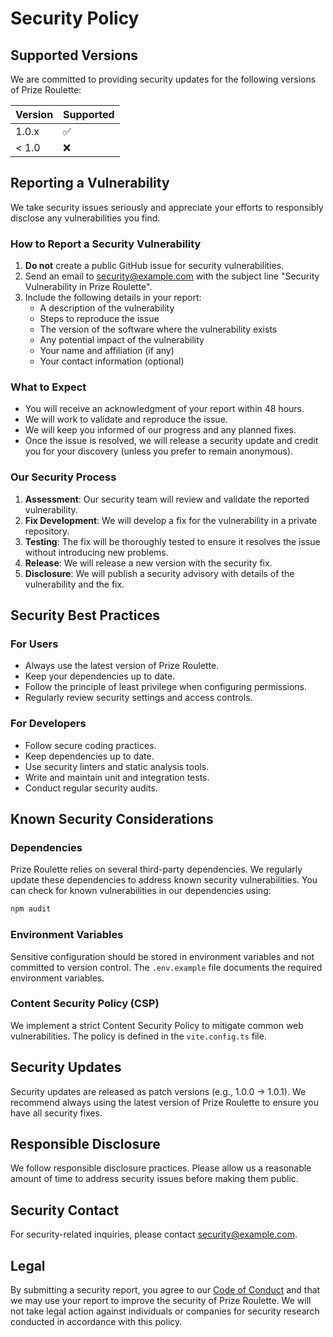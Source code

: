 # Security Policy

## Supported Versions

We are committed to providing security updates for the following versions of Prize Roulette:

| Version | Supported          |
| ------- | ------------------ |
| 1.0.x   | :white_check_mark: |
| < 1.0   | :x:                |

## Reporting a Vulnerability

We take security issues seriously and appreciate your efforts to responsibly disclose any vulnerabilities you find.

### How to Report a Security Vulnerability

1. **Do not** create a public GitHub issue for security vulnerabilities.
2. Send an email to [security@example.com](mailto:security@example.com) with the subject line "Security Vulnerability in Prize Roulette".
3. Include the following details in your report:
   - A description of the vulnerability
   - Steps to reproduce the issue
   - The version of the software where the vulnerability exists
   - Any potential impact of the vulnerability
   - Your name and affiliation (if any)
   - Your contact information (optional)

### What to Expect

- You will receive an acknowledgment of your report within 48 hours.
- We will work to validate and reproduce the issue.
- We will keep you informed of our progress and any planned fixes.
- Once the issue is resolved, we will release a security update and credit you for your discovery (unless you prefer to remain anonymous).

### Our Security Process

1. **Assessment**: Our security team will review and validate the reported vulnerability.
2. **Fix Development**: We will develop a fix for the vulnerability in a private repository.
3. **Testing**: The fix will be thoroughly tested to ensure it resolves the issue without introducing new problems.
4. **Release**: We will release a new version with the security fix.
5. **Disclosure**: We will publish a security advisory with details of the vulnerability and the fix.

## Security Best Practices

### For Users

- Always use the latest version of Prize Roulette.
- Keep your dependencies up to date.
- Follow the principle of least privilege when configuring permissions.
- Regularly review security settings and access controls.

### For Developers

- Follow secure coding practices.
- Keep dependencies up to date.
- Use security linters and static analysis tools.
- Write and maintain unit and integration tests.
- Conduct regular security audits.

## Known Security Considerations

### Dependencies

Prize Roulette relies on several third-party dependencies. We regularly update these dependencies to address known security vulnerabilities. You can check for known vulnerabilities in our dependencies using:

```bash
npm audit
```

### Environment Variables

Sensitive configuration should be stored in environment variables and not committed to version control. The `.env.example` file documents the required environment variables.

### Content Security Policy (CSP)

We implement a strict Content Security Policy to mitigate common web vulnerabilities. The policy is defined in the `vite.config.ts` file.

## Security Updates

Security updates are released as patch versions (e.g., 1.0.0 → 1.0.1). We recommend always using the latest version of Prize Roulette to ensure you have all security fixes.

## Responsible Disclosure

We follow responsible disclosure practices. Please allow us a reasonable amount of time to address security issues before making them public.

## Security Contact

For security-related inquiries, please contact [security@example.com](mailto:security@example.com).

## Legal

By submitting a security report, you agree to our [Code of Conduct](CODE_OF_CONDUCT.md) and that we may use your report to improve the security of Prize Roulette. We will not take legal action against individuals or companies for security research conducted in accordance with this policy.
